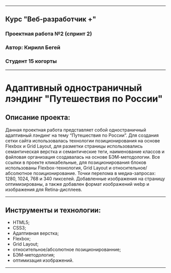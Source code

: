 ___
## Курс "Веб-разработчик +"
### Проектная работа №2 (спринт 2)
### Автор: Кирилл Бегей
### Студент 15 когорты
___
# Адаптивный одностраничный лэндинг "Путешествия по России"

## Описание проекта:
Данная проектная работа представляет собой одностраничный адаптивный лэндинг на тему “Путешествия по России”. Для создания сетки сайта использовалась технологии позиционирования на основе Flexbox и Grid Layout, для разметки страницы использовались семантическая верстка и семантические теги, наименование классов и файловая организация создавалась на основе БЭМ-методологии. Все ссылки в проекте кликабельные, для позиционирования блоков использованы Flexbox-технология, Grid Layout и относительное/абсолютное позиционирование. Точки перелома в медиа-запросах: 1280, 1024, 768 и 340 пикселей. Добавленные изображения на страницу оптимизированы, а также добавлен формат изображений webp и изображения для Retina-дисплеев.
___
## Инструменты и технологии:
* HTML5;
* CSS3;
* Адаптивная верстка;
* Flexbox;
* Grid Layout;
* относительное/абсолютное позиционированние;
* БЭМ-методология;
* оптимизация изображений.
___
